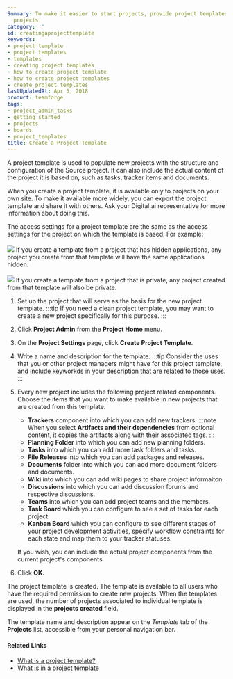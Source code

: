 ```yaml
---
Summary: To make it easier to start projects, provide project templates based on existing
  projects.
category: ''
id: creatingaprojecttemplate
keywords:
- project template
- project templates
- templates
- creating project templates
- how to create project template
- how to create project templates
- create project templates
lastUpdatedAt: Apr 5, 2018
product: teamforge
tags:
- project_admin_tasks
- getting_started
- projects
- boards
- project_templates
title: Create a Project Template
---
```


A project template is used to populate new projects with the structure and configuration of the Source project. It can also include the actual content of the project it is based on, such as tasks, tracker items and documents.

When you create a project template, it is available only to projects on your own site. To make it available more widely, you can export the project template and share it with others. Ask your Digital.ai representative for more information about doing this.

The access settings for a project template are the same as the access settings for the project on which the template is based. For example: <br></br>
  ![](/docs/assets/images/status-success-small.png) If you create a template from a project that has hidden applications, any project you create from that template will have the same applications hidden.<br></br>
  ![](/docs/assets/images/status-success-small.png) If you create a template from a project that is private, any project created from that template will also be private.

1. Set up the project that will serve as the basis for the new project template.
   :::tip
   If you need a clean project template, you may want to create a new project specifically for this purpose.
   :::
1. Click **Project Admin** from the **Project Home** menu.
2. On the **Project Settings** page, click **Create Project Template**.
3. Write a name and description for the template.
   :::tip
   Consider the uses that you or other project managers might have for this project template, and include keyworkds in your description that are related to those uses.
   :::
1. Every new project includes the following project related components. Choose the items that you want to make available in new projects that are created from this template.

   * **Trackers** component into which you can add new trackers.
     :::note
     When you select **Artifacts and their dependencies** from optional content, it copies the artifacts along with their associated tags.
     :::
   * **Planning Folder** into which you can add new planning folders.
   * **Tasks** into which you can add more task folders and tasks.
   * **File Releases** into which you can add packages and releases.
   * **Documents** folder into which you can add more document folders and documents. 
   * **Wiki** into which you can add wiki pages  to share project informaiton.
   * **Discussions** into which you can add discussion forums and respective discussions.
   * **Teams** into which you can add project teams and the members.
   * **Task Board** which you can configure to see a set of tasks for each project.
   * **Kanban Board** which you can configure to see different stages of your project development activities, specify workflow constraints for each state and map them to your tracker statuses. 

   If you wish, you can include the actual project components from the current project's components.
1. Click **OK**.

The project template is created. The template is available to all users who have the required permission to create new projects. When the templates are used, the number of projects associated to individual template is displayed in the **projects created** field.

The template name and description appear on the _Template_ tab of the **Projects** list, accessible from your personal navigation bar.

#### Related Links

 * [What is a project template?](./FAQPages/conceptsandterms-faqs.html#whatisaprojecttemplate)
 * [What is in a project template](./FAQPages/conceptsandterms-faqs.html#whatisinaprojecttemplate)

